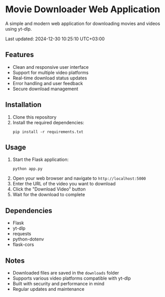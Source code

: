 # Movie Downloader Web Application

A simple and modern web application for downloading movies and videos using yt-dlp.

Last updated: 2024-12-30 10:25:10 UTC+03:00

## Features

- Clean and responsive user interface
- Support for multiple video platforms
- Real-time download status updates
- Error handling and user feedback
- Secure download management

## Installation

1. Clone this repository
2. Install the required dependencies:
   ```
   pip install -r requirements.txt
   ```

## Usage

1. Start the Flask application:
   ```
   python app.py
   ```
2. Open your web browser and navigate to `http://localhost:5000`
3. Enter the URL of the video you want to download
4. Click the "Download Video" button
5. Wait for the download to complete

## Dependencies

- Flask
- yt-dlp
- requests
- python-dotenv
- flask-cors

## Notes

- Downloaded files are saved in the `downloads` folder
- Supports various video platforms compatible with yt-dlp
- Built with security and performance in mind
- Regular updates and maintenance
